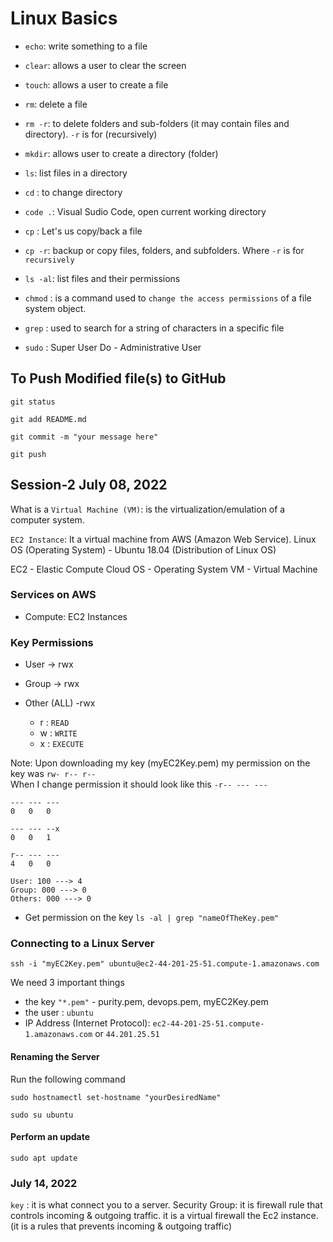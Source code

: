 # Linux Basics

- `echo`: write something to a file 
- `clear`: allows a user to clear the screen
- `touch`: allows a user to create a file
- `rm`: delete a file
- `rm -r`:  to delete folders and sub-folders (it may contain files and directory). `-r` is for (recursively)
- `mkdir`: allows user to create a directory (folder)
- `ls`: list files in a directory
- `cd` : to change directory
- `code .`: Visual Sudio Code, open current working directory

- `cp` : Let's us copy/back a file
- `cp -r`: backup or copy files, folders, and subfolders. Where `-r` is for `recursively`
- `ls -al`: list files and their permissions
- `chmod` : is a command used to `change the access permissions` of a file system object.
- `grep` : used to search for a string of characters in a specific file
- `sudo` : Super User Do - Administrative User


## To Push Modified file(s) to GitHub
```git status```

```git add README.md```

```git commit -m "your message here"```

```git push```


## Session-2 July 08, 2022
What is a `Virtual Machine (VM)`: is the virtualization/emulation of a computer system.

`EC2 Instance`:  It a virtual machine from AWS (Amazon Web Service). Linux OS (Operating System) - Ubuntu 18.04 (Distribution of Linux OS)

EC2 - Elastic Compute Cloud
OS - Operating System
VM - Virtual Machine

### Services on AWS
- Compute: EC2 Instances

### Key Permissions
- User  -> rwx
- Group -> rwx
- Other (ALL) -rwx

    - r : `READ`
    - w : `WRITE`
    - x : `EXECUTE`

Note: Upon downloading my key (myEC2Key.pem) my permission on the key was `rw- r-- r--` <br />
When I change permission it should look like this `-r-- --- ---`

```
--- --- ---
0   0   0
```

```
--- --- --x
0   0   1   
```


```
r-- --- ---
4   0   0

User: 100 ---> 4
Group: 000 ---> 0
Others: 000 ---> 0
```

- Get permission on the key `ls -al | grep "nameOfTheKey.pem"`

### Connecting to a Linux Server
`ssh -i "myEC2Key.pem" ubuntu@ec2-44-201-25-51.compute-1.amazonaws.com`

We need 3 important things
- the key `"*.pem"` - purity.pem, devops.pem, myEC2Key.pem
- the user : `ubuntu`
- IP Address (Internet Protocol): `ec2-44-201-25-51.compute-1.amazonaws.com` or `44.201.25.51`

#### Renaming the Server
Run the following command
```
sudo hostnamectl set-hostname "yourDesiredName"

sudo su ubuntu
```

#### Perform an update
```
sudo apt update
```

### July 14, 2022
`key` : it is what connect you to a server.
Security Group: it is firewall rule that controls incoming & outgoing traffic. it is a virtual firewall the Ec2 instance.(it is a rules  that prevents incoming & outgoing traffic)